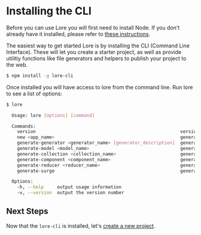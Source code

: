 # Installing the CLI

Before you can use Lore you will first need to install Node.  If you don't already have it installed, please refer to 
[these instructions](./InstallingNode.md).

The easiest way to get started Lore is by installing the CLI (Command Line Interface). These will let you create a 
starter project, as well as provide utilitiy functions like file generators and helpers to publish your project to 
the web.

```sh
$ npm install -g lore-cli
```

Once installed you will have access to lore from the command line.
Run lore to see a list of options:

```sh
$ lore

  Usage: lore [options] [command]

  Commands:
    version                                                      version of the CLI
    new <app_name>                                               generate a new Lore project.
    generate-generator <generator_name> [generator_description]  generate a new Lore generator.
    generate-model <model_name>                                  generate a new Lore model.
    generate-collection <collection_name>                        generate a new Lore collection.
    generate-component <component_name>                          generate a new Lore component.
    generate-reducer <reducer_name>                              generate a new Lore reducer.
    generate-surge                                               generate a gulp file for publishing your project to surge.sh

  Options:
    -h, --help     output usage information
    -v, --version  output the version number
```

## Next Steps

Now that the `lore-cli` is installed, let's [create a new project](./CreatingNewProject.md).
